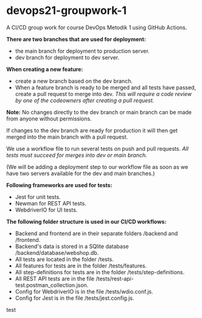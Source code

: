 # devops21-groupwork-1

A CI/CD group work for course DevOps Metodik 1 using GitHub Actions.


**There are two branches that are used for deployment:**
- the main branch for deployment to production server.
- dev branch for deployment to dev server.

**When creating a new feature:**
- create a new branch based on the dev branch.
- When a feature branch is ready to be merged and all tests have passed, create a pull request to merge into dev.
*This will require a code review by one of the codeowners after creating a pull request.*

**Note:** No changes directly to the dev branch or main branch can be made from anyone without permissions.

If changes to the dev branch are ready for production it will then get merged into the main branch with a pull request.

We use a workflow file to run several tests on push and pull requests. *All tests must succeed for merges into dev or main branch.*

(We will be adding a deployment step to our workflow file as soon as we have two servers available for the dev and main branches.)

**Following frameworks are used for tests:**
- Jest for unit tests.
- Newman for REST API tests.
- WebdriverIO for UI tests.

**The following folder structure is used in our CI/CD workflows:**
- Backend and frontend are in their separate folders /backend and /frontend.  
- Backend's data is stored in a SQlite database /backend/database/webshop.db.
- All tests are located in the folder /tests.  
- All features for tests are in the folder /tests/features.  
- All step-definitions for tests are in the folder /tests/step-definitions.  
- All REST API tests are in the file /tests/rest-api-test.postman_collection.json.
- Config for WebdriverIO is in the file /tests/wdio.conf.js.  
- Config for Jest is in the file /tests/jest.config.js.

test